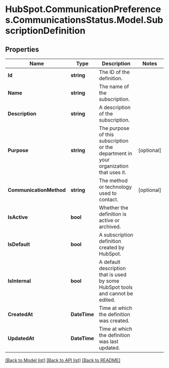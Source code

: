 # HubSpot.CommunicationPreferences.CommunicationsStatus.Model.SubscriptionDefinition

## Properties

Name | Type | Description | Notes
------------ | ------------- | ------------- | -------------
**Id** | **string** | The ID of the definition. | 
**Name** | **string** | The name of the subscription. | 
**Description** | **string** | A description of the subscription. | 
**Purpose** | **string** | The purpose of this subscription or the department in your organization that uses it. | [optional] 
**CommunicationMethod** | **string** | The method or technology used to contact. | [optional] 
**IsActive** | **bool** | Whether the definition is active or archived. | 
**IsDefault** | **bool** | A subscription definition created by HubSpot. | 
**IsInternal** | **bool** | A default description that is used by some HubSpot tools and cannot be edited. | 
**CreatedAt** | **DateTime** | Time at which the definition was created. | 
**UpdatedAt** | **DateTime** | Time at which the definition was last updated. | 

[[Back to Model list]](../README.md#documentation-for-models) [[Back to API list]](../README.md#documentation-for-api-endpoints) [[Back to README]](../README.md)

